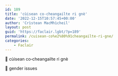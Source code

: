 ```yaml
---
id: 189
title: 'cùisean co‑cheangailte ri gnè'
date: '2022-12-15T10:57:45+00:00'
author: 'Crìstean MacMhìcheil'
layout: post
guid: 'https://faclair.lgbt/?p=189'
permalink: /cuisean-co%e2%80%91cheangailte-ri-gne/
categories:
    - Faclair
---
```


&#x1f3f4;&#xe0067;&#xe0062;&#xe0073;&#xe0063;&#xe0074;&#xe007f; cùisean co‑cheangailte ri gnè

&#x1f3f4;&#xe0067;&#xe0062;&#xe0065;&#xe006e;&#xe0067;&#xe007f; gender issues